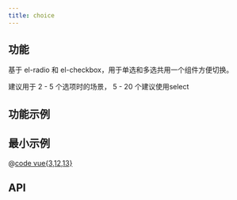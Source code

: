```yaml
---
title: choice
---
```


## 功能

基于 el-radio 和 el-checkbox，用于单选和多选共用一个组件方便切换。

建议用于 2 - 5 个选项时的场景， 5 - 20 个建议使用select

## 功能示例

<Example />

## 最小示例

@[code vue{3,12,13}](@/components/choice/docs/simple.vue)

## API

<Usage />

<script setup>
import Example from "@/components/choice/docs/example.vue";
import Usage from "@/components/choice/docs/usage.vue";
</script>